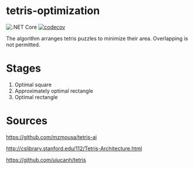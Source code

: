 # tetris-optimization 
![.NET Core](https://github.com/skdw/tetris-optimization/workflows/.NET%20Core/badge.svg)
[![codecov](https://codecov.io/gh/skdw/tetris-optimization/branch/main/graph/badge.svg?token=5VAJVKNU49)](https://codecov.io/gh/skdw/tetris-optimization)

The algorithm arranges tetris puzzles to minimize their area. Overlapping is not permitted. 

# Stages

1. Optimal square
2. Approximately optimal rectangle
3. Optimal rectangle

# Sources

https://github.com/mzmousa/tetris-ai

http://cslibrary.stanford.edu/112/Tetris-Architecture.html

https://github.com/uiucanh/tetris

